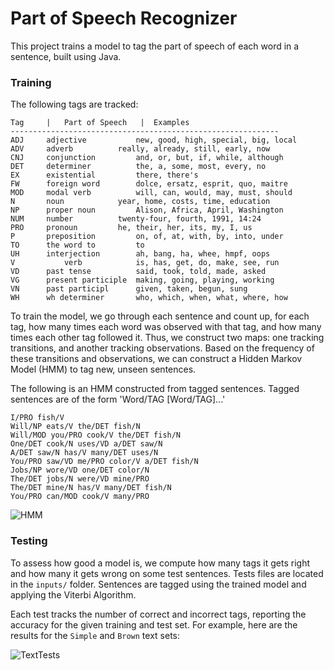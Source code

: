 # Part of Speech Recognizer

This project trains a model to tag the part of speech of each word in a sentence, built using Java.

### Training

The following tags are tracked:
```
Tag     |   Part of Speech   |  Examples
------------------------------------------------------------
ADJ	    adjective	        new, good, high, special, big, local
ADV	    adverb	        really, already, still, early, now
CNJ	    conjunction	        and, or, but, if, while, although
DET	    determiner	        the, a, some, most, every, no
EX	    existential	        there, there's
FW	    foreign word        dolce, ersatz, esprit, quo, maitre
MOD	    modal verb	        will, can, would, may, must, should
N	    noun	        year, home, costs, time, education
NP	    proper noun	        Alison, Africa, April, Washington
NUM	    number	        twenty-four, fourth, 1991, 14:24
PRO	    pronoun	        he, their, her, its, my, I, us
P	    preposition	        on, of, at, with, by, into, under
TO	    the word to	        to
UH	    interjection        ah, bang, ha, whee, hmpf, oops
V           verb	        is, has, get, do, make, see, run
VD	    past tense	        said, took, told, made, asked
VG	    present participle  making, going, playing, working
VN	    past participl      given, taken, begun, sung
WH	    wh determiner       who, which, when, what, where, how
```

To train the model, we go through each sentence and count up, for each tag, how many times each word was observed with that tag, and how many times each other tag followed it. Thus, we construct two maps: one tracking transitions, and another tracking observations.
Based on the frequency of these transitions and observations, we can construct a Hidden Markov Model (HMM) to tag new, unseen sentences.

The following is an HMM constructed from tagged sentences. Tagged sentences are of the form 'Word/TAG [Word/TAG]...'
```
I/PRO fish/V
Will/NP eats/V the/DET fish/N
Will/MOD you/PRO cook/V the/DET fish/N
One/DET cook/N uses/VD a/DET saw/N
A/DET saw/N has/V many/DET uses/N
You/PRO saw/VD me/PRO color/V a/DET fish/N
Jobs/NP wore/VD one/DET color/N
The/DET jobs/N were/VD mine/PRO
The/DET mine/N has/V many/DET fish/N
You/PRO can/MOD cook/V many/PRO
```
![HMM](https://github.com/WillDinauer/Part-of-Speech-Recognizer/assets/77174175/82e909ee-f6e1-4125-b7fa-a15f23c829d1)

### Testing

To assess how good a model is, we compute how many tags it gets right and how many it gets wrong on some test sentences. Tests files are located in the `inputs/` folder.
Sentences are tagged using the trained model and applying the Viterbi Algorithm.

Each test tracks the number of correct and incorrect tags, reporting the accuracy for the given training and test set. For example, here are the results for the `Simple` and `Brown` text sets:

![TextTests](https://github.com/WillDinauer/Part-of-Speech-Recognizer/assets/77174175/074cc05c-6fb5-4e51-a7f1-d0c74c6562aa)
